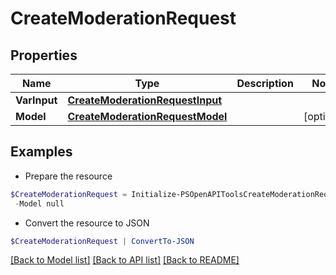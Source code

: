 # CreateModerationRequest
## Properties

Name | Type | Description | Notes
------------ | ------------- | ------------- | -------------
**VarInput** | [**CreateModerationRequestInput**](CreateModerationRequestInput.md) |  | 
**Model** | [**CreateModerationRequestModel**](CreateModerationRequestModel.md) |  | [optional] 

## Examples

- Prepare the resource
```powershell
$CreateModerationRequest = Initialize-PSOpenAPIToolsCreateModerationRequest  -VarInput null `
 -Model null
```

- Convert the resource to JSON
```powershell
$CreateModerationRequest | ConvertTo-JSON
```

[[Back to Model list]](../README.md#documentation-for-models) [[Back to API list]](../README.md#documentation-for-api-endpoints) [[Back to README]](../README.md)

